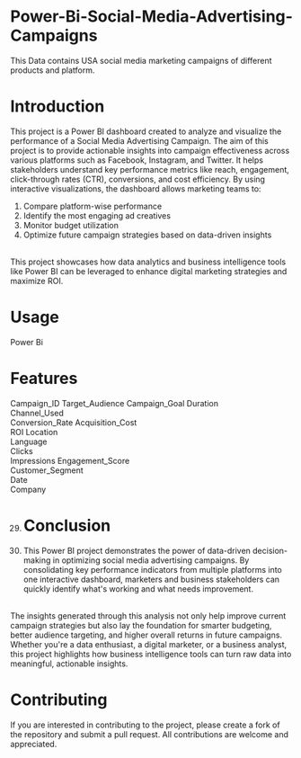 # Power-Bi-Social-Media-Advertising-Campaigns
This Data contains USA social media marketing campaigns of different products and platform.
# Introduction 
This project is a Power BI dashboard created to analyze and visualize the performance of a Social Media Advertising Campaign. The aim of this project is to provide actionable insights into campaign effectiveness across various platforms such as Facebook, Instagram, and Twitter. It helps stakeholders understand key performance metrics like reach, engagement, click-through rates (CTR), conversions, and cost efficiency.
By using interactive visualizations, the dashboard allows marketing teams to:
1. Compare platform-wise performance
2. Identify the most engaging ad creatives
3. Monitor budget utilization
4. Optimize future campaign strategies based on data-driven insights
<br>
This project showcases how data analytics and business intelligence tools like Power BI can be leveraged to enhance digital marketing strategies and maximize ROI.

# Usage
Power Bi

# Features
Campaign_ID
Target_Audience	
Campaign_Goal	Duration	
Channel_Used	
Conversion_Rate	
Acquisition_Cost	
ROI	Location	
Language	
Clicks	
Impressions	
Engagement_Score	
Customer_Segment	
Date	
Company


29. # Conclusion
30. This Power BI project demonstrates the power of data-driven decision-making in optimizing social media advertising campaigns. By consolidating key performance indicators from multiple platforms into one interactive dashboard, marketers and business stakeholders can quickly identify what's working and what needs improvement.
<br>
The insights generated through this analysis not only help improve current campaign strategies but also lay the foundation for smarter budgeting, better audience targeting, and higher overall returns in future campaigns.
<br>
Whether you're a data enthusiast, a digital marketer, or a business analyst, this project highlights how business intelligence tools can turn raw data into meaningful, actionable insights.

# Contributing
If you are interested in contributing to the project, please create a fork of the repository and submit a pull request. All contributions are welcome and appreciated.


